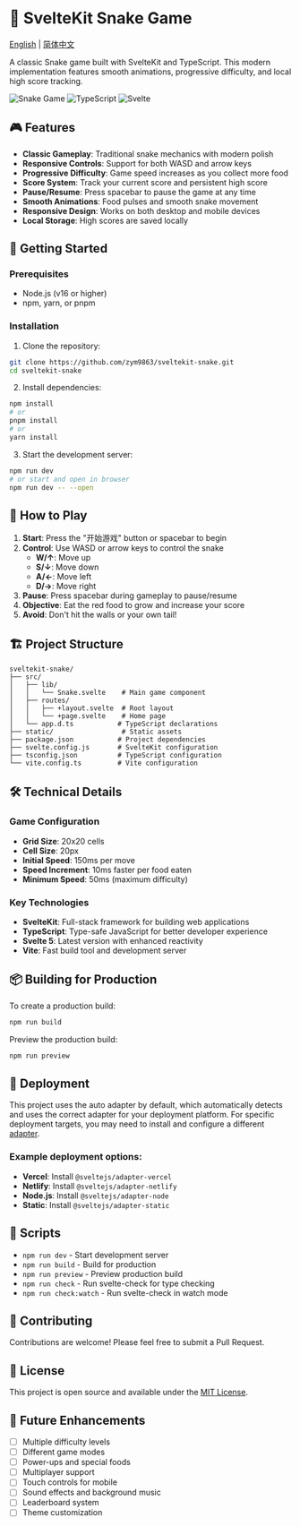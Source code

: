 # 🐍 SvelteKit Snake Game

[English](README.md) | [简体中文](README_zh.md)

A classic Snake game built with SvelteKit and TypeScript. This modern implementation features smooth animations, progressive difficulty, and local high score tracking.

![Snake Game](https://img.shields.io/badge/SvelteKit-v2.22.0-ff3c00?style=flat-square&logo=svelte)
![TypeScript](https://img.shields.io/badge/TypeScript-v5.0.0-blue?style=flat-square&logo=typescript)
![Svelte](https://img.shields.io/badge/Svelte-v5.0.0-ff3c00?style=flat-square&logo=svelte)

## 🎮 Features

- **Classic Gameplay**: Traditional snake mechanics with modern polish
- **Responsive Controls**: Support for both WASD and arrow keys
- **Progressive Difficulty**: Game speed increases as you collect more food
- **Score System**: Track your current score and persistent high score
- **Pause/Resume**: Press spacebar to pause the game at any time
- **Smooth Animations**: Food pulses and smooth snake movement
- **Responsive Design**: Works on both desktop and mobile devices
- **Local Storage**: High scores are saved locally

## 🚀 Getting Started

### Prerequisites

- Node.js (v16 or higher)
- npm, yarn, or pnpm

### Installation

1. Clone the repository:
```bash
git clone https://github.com/zym9863/sveltekit-snake.git
cd sveltekit-snake
```

2. Install dependencies:
```bash
npm install
# or
pnpm install
# or
yarn install
```

3. Start the development server:
```bash
npm run dev
# or start and open in browser
npm run dev -- --open
```

## 🎯 How to Play

1. **Start**: Press the "开始游戏" button or spacebar to begin
2. **Control**: Use WASD or arrow keys to control the snake
   - **W/↑**: Move up
   - **S/↓**: Move down
   - **A/←**: Move left
   - **D/→**: Move right
3. **Pause**: Press spacebar during gameplay to pause/resume
4. **Objective**: Eat the red food to grow and increase your score
5. **Avoid**: Don't hit the walls or your own tail!

## 🏗️ Project Structure

```
sveltekit-snake/
├── src/
│   ├── lib/
│   │   └── Snake.svelte    # Main game component
│   ├── routes/
│   │   ├── +layout.svelte  # Root layout
│   │   └── +page.svelte    # Home page
│   └── app.d.ts           # TypeScript declarations
├── static/                 # Static assets
├── package.json           # Project dependencies
├── svelte.config.js       # SvelteKit configuration
├── tsconfig.json          # TypeScript configuration
└── vite.config.ts         # Vite configuration
```

## 🛠️ Technical Details

### Game Configuration

- **Grid Size**: 20x20 cells
- **Cell Size**: 20px
- **Initial Speed**: 150ms per move
- **Speed Increment**: 10ms faster per food eaten
- **Minimum Speed**: 50ms (maximum difficulty)

### Key Technologies

- **SvelteKit**: Full-stack framework for building web applications
- **TypeScript**: Type-safe JavaScript for better developer experience
- **Svelte 5**: Latest version with enhanced reactivity
- **Vite**: Fast build tool and development server

## 📦 Building for Production

To create a production build:

```bash
npm run build
```

Preview the production build:

```bash
npm run preview
```

## 🚢 Deployment

This project uses the auto adapter by default, which automatically detects and uses the correct adapter for your deployment platform. For specific deployment targets, you may need to install and configure a different [adapter](https://svelte.dev/docs/kit/adapters).

### Example deployment options:

- **Vercel**: Install `@sveltejs/adapter-vercel`
- **Netlify**: Install `@sveltejs/adapter-netlify`
- **Node.js**: Install `@sveltejs/adapter-node`
- **Static**: Install `@sveltejs/adapter-static`

## 📝 Scripts

- `npm run dev` - Start development server
- `npm run build` - Build for production
- `npm run preview` - Preview production build
- `npm run check` - Run svelte-check for type checking
- `npm run check:watch` - Run svelte-check in watch mode

## 🤝 Contributing

Contributions are welcome! Please feel free to submit a Pull Request.

## 📄 License

This project is open source and available under the [MIT License](LICENSE).

## 🎨 Future Enhancements

- [ ] Multiple difficulty levels
- [ ] Different game modes
- [ ] Power-ups and special foods
- [ ] Multiplayer support
- [ ] Touch controls for mobile
- [ ] Sound effects and background music
- [ ] Leaderboard system
- [ ] Theme customization
